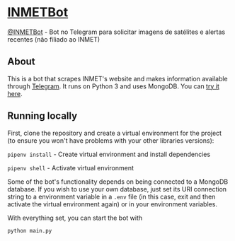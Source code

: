 # [INMETBot](https://t.me/INMETBot)
[@INMETBot](https://t.me/INMETBot) - Bot no Telegram para solicitar imagens de satélites e alertas recentes (não filiado ao INMET)

## About
This is a bot that scrapes INMET's website and makes information available through [Telegram](http://telegram.org/). It runs on Python 3 and uses MongoDB. You can [try it here](https://telegram.me/INMETBot).

## Running locally
First, clone the repository and create a virtual environment for the project (to ensure you won't have problems with your other libraries versions):

`pipenv install` - Create virtual environment and install dependencies

`pipenv shell` - Activate virtual environment

Some of the bot's functionality depends on being connected to a MongoDB database. If you wish to use your own database, just set its URI connection string to a environment variable in a `.env` file (in this case, exit and then activate the virtual environment again) or in your environment variables.

With everything set, you can start the bot with

`python main.py`
